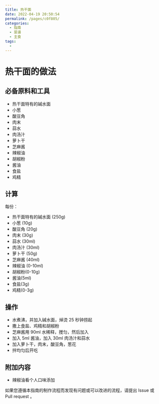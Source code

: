 ```yaml
---
title: 热干面
date: 2022-04-19 20:50:54
permalink: /pages/c0f805/
categories:
  - 指南
  - 菜谱
  - 主食
tags:
  - 
---
```

# 热干面的做法

## 必备原料和工具

* 热干面特有的碱水面
* 小葱
* 酸豆角
* 肉末
* 蒜水
* 肉汤汁
* 萝卜干
* 芝麻酱
* 辣椒油
* 胡椒粉
* 酱油
* 食盐
* 鸡精

## 计算

每份：

* 热干面特有的碱水面 (250g)
* 小葱 (10g)
* 酸豆角 (20g)
* 肉末 (30g)
* 蒜水 (30ml)
* 肉汤汁 (30ml)
* 萝卜干 (50g)
* 芝麻酱 (40ml)
* 辣椒油 (0-10ml)
* 胡椒粉(0-10g)
* 酱油(5ml)
* 食盐(3g)
* 鸡精(0-3g)

## 操作

* 水煮沸，并加入碱水面，焯烫 25 秒钟捞起
* 撒上食盐、鸡精和胡椒粉
* 芝麻酱用 90ml 水稀释，搅匀，然后加入
* 加入 5ml 酱油，加入 30ml 肉汤汁和蒜水
* 加入萝卜干，肉末，酸豆角，葱花
* 拌均匀后开吃

## 附加内容

* 辣椒油看个人口味添加

如果您遵循本指南的制作流程而发现有问题或可以改进的流程，请提出 Issue 或 Pull request 。
